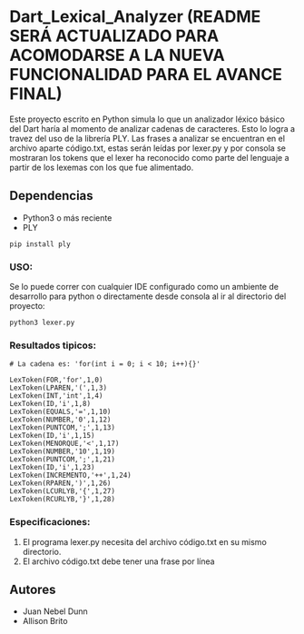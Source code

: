 # Dart_Lexical_Analyzer (README SERÁ ACTUALIZADO PARA ACOMODARSE A LA NUEVA FUNCIONALIDAD PARA EL AVANCE FINAL)
Este proyecto escrito en Python simula lo que un analizador léxico básico del Dart haría al momento de analizar cadenas de caracteres. Esto lo logra a travez del uso de la librería PLY. Las frases a analizar se encuentran en el archivo aparte código.txt, estas serán leídas por lexer.py y por consola se mostraran los tokens que el lexer ha reconocido como parte del lenguaje a partir de los lexemas con los que fue alimentado. 

## Dependencias 

- Python3 o más reciente 
- PLY
```
pip install ply
```

### USO:
Se lo puede correr con cualquier IDE configurado como un ambiente de desarrollo para python o directamente desde consola al ir al directorio del proyecto:
```
python3 lexer.py 
```
### Resultados tipicos:<br/>

```
# La cadena es: 'for(int i = 0; i < 10; i++){}'

LexToken(FOR,'for',1,0)
LexToken(LPAREN,'(',1,3)
LexToken(INT,'int',1,4)
LexToken(ID,'i',1,8)
LexToken(EQUALS,'=',1,10)
LexToken(NUMBER,'0',1,12)
LexToken(PUNTCOM,';',1,13)
LexToken(ID,'i',1,15)
LexToken(MENORQUE,'<',1,17)
LexToken(NUMBER,'10',1,19)
LexToken(PUNTCOM,';',1,21)
LexToken(ID,'i',1,23)
LexToken(INCREMENTO,'++',1,24)
LexToken(RPAREN,')',1,26)
LexToken(LCURLYB,'{',1,27)
LexToken(RCURLYB,'}',1,28)
```



### Especificaciones:<br/>
1) El programa lexer.py necesita del archivo código.txt en su mismo directorio.
2) El archivo código.txt debe tener una frase por línea

## Autores
- Juan Nebel Dunn
- Allison Brito
